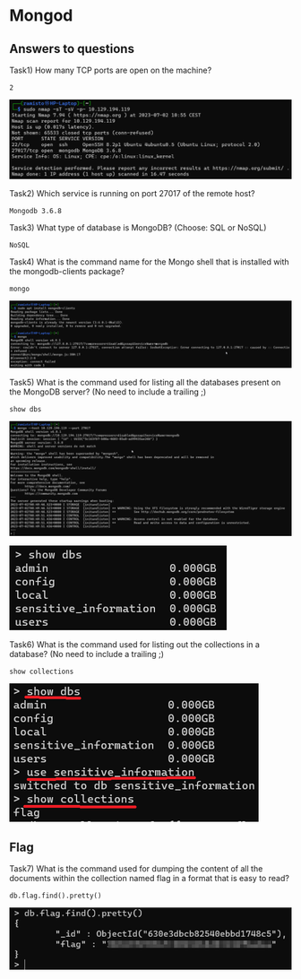 # Mongod

## Answers to questions

Task1) How many TCP ports are open on the machine? 

```
2
```

![nmap (2).png](../../../_resources/nmap%20%282%29.png)

Task2) Which service is running on port 27017 of the remote host? 

 ```
Mongodb 3.6.8
```

Task3)  What type of database is MongoDB? (Choose: SQL or NoSQL) 

```
NoSQL
```

Task4)  What is the command name for the Mongo shell that is installed with the mongodb-clients package? 

```
mongo
```

![mongodb-clients.png](../../../_resources/mongodb-clients.png)

Task5) What is the command used for listing all the databases present on the MongoDB server? (No need to include a trailing ;) 

```
show dbs
```


![mongodb-connect.png](../../../_resources/mongodb-connect.png)


![show-dbs.png](../../../_resources/show-dbs.png)



Task6) What is the command used for listing out the collections in a database? (No need to include a trailing ;) 


```
show collections
```


![show-collections.png](../../../_resources/show-collections.png)


## Flag

Task7)  What is the command used for dumping the content of all the documents within the collection named flag in a format that is easy to read? 

```
db.flag.find().pretty()
```


![db-flag.png](../../../_resources/db-flag.png)